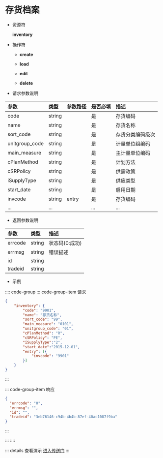 # 存货档案

- 资源符

  **inventory**
  
- 操作符

  - **create** <Badge type="tip" text="v1" vertical="top" />

  - **load** <Badge type="tip" text="v2" vertical="top" />

  - **edit** <Badge type="tip" text="v2" vertical="top" />

  - **delete** <Badge type="tip" text="v2" vertical="top" />

- 请求参数说明

|参数			|类型	|参数路径	|是否必填	|描述					|
|:-				|:-		|:-			|:-			|:-						|
|code			|string	|			|是			|存货编码				|
|name			|string	|			|是			|存货名称				|
|sort_code	    |string	|			|是			|存货分类编码级次			|
|unitgroup_code	|string |			|是			|计量单位组编码			|
|main_measure	|string |			|是			|主计量单位编码			|
|cPlanMethod	|string	|			|是			|计划方法				|
|cSRPolicy		|string	|			|是			|供需政策				|
|iSupplyType	|string	|			|是			|供应类型				|
|start_date		|string	|			|是			|启用日期				|
|invcode		|string	|entry		|是			|存货编码				|
|...			|...	|			|...		|...					|

- 返回参数说明

|参数   |类型     |描述           |
|:-     |:-       |:-            |
|errcode|string   |状态码(0:成功) |
|errmsg |string   |错误描述       |
|id     |string   |               |
|tradeid|string   |               |

- 示例

:::: code-group
::: code-group-item 请求

```json
{
    "inventory": {
        "code": "9901",
        "name": "存货名称",
        "sort_code": "99",
        "main_measure": "0101",
        "unitgroup_code": "01",
        "cPlanMethod": "R",
        "cSRPolicy": "PE",
        "iSupplyType":"2",
        "start_date":"2015-12-01",
        "entry": [{
            "invcode": "9901"
        }]
    }
}
```

:::

::: code-group-item 响应

```json
{
  "errcode": "0",
  "errmsg": "",
  "id": "",
  "tradeid": "3eb76146-c94b-4b4b-87ef-40ac1087f9ba"
}
```

:::

:::
::::

::: details 查看演示
[进入传送门](http://47.117.141.19/gif/inventory.gif)
:::

